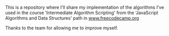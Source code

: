 This is a repository where I'll share my implementation of the algorithms I've used in the course 'Intermediate Algorithm Scripting' from the 'JavaScript Algorithms and Data Structures' path in www.freecodecamp.org

Thanks to the team for allowing me to improve myself.

